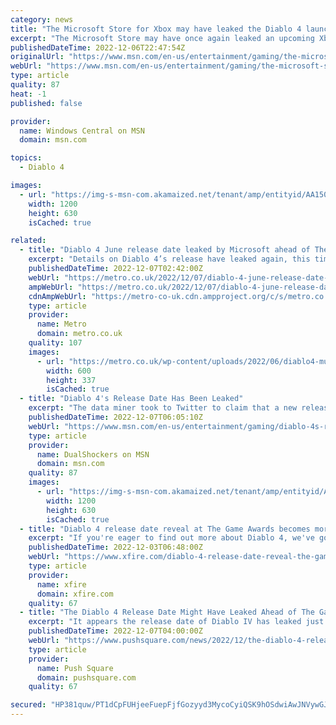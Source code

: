 ```yaml
---
category: news
title: "The Microsoft Store for Xbox may have leaked the Diablo 4 launch date"
excerpt: "The Microsoft Store may have once again leaked an upcoming Xbox game's launch date, and this time it's Diablo 4. Diablo 4 is an upcoming action RPG from Blizzard, from the legendary franchise that ..."
publishedDateTime: 2022-12-06T22:47:54Z
originalUrl: "https://www.msn.com/en-us/entertainment/gaming/the-microsoft-store-for-xbox-may-have-leaked-the-diablo-4-launch-date/ar-AA1501iy"
webUrl: "https://www.msn.com/en-us/entertainment/gaming/the-microsoft-store-for-xbox-may-have-leaked-the-diablo-4-launch-date/ar-AA1501iy"
type: article
quality: 87
heat: -1
published: false

provider:
  name: Windows Central on MSN
  domain: msn.com

topics:
  - Diablo 4

images:
  - url: "https://img-s-msn-com.akamaized.net/tenant/amp/entityid/AA1502PQ.img?h=630&w=1200&m=6&q=60&o=t&l=f&f=jpg"
    width: 1200
    height: 630
    isCached: true

related:
  - title: "Diablo 4 June release date leaked by Microsoft ahead of The Game Awards"
    excerpt: "Details on Diablo 4’s release have leaked again, this time via the Xbox store - which gives it an exact launch date."
    publishedDateTime: 2022-12-07T02:42:00Z
    webUrl: "https://metro.co.uk/2022/12/07/diablo-4-june-release-date-leaked-by-microsoft-ahead-of-game-awards-17894165/"
    ampWebUrl: "https://metro.co.uk/2022/12/07/diablo-4-june-release-date-leaked-by-microsoft-ahead-of-game-awards-17894165/amp/"
    cdnAmpWebUrl: "https://metro-co-uk.cdn.ampproject.org/c/s/metro.co.uk/2022/12/07/diablo-4-june-release-date-leaked-by-microsoft-ahead-of-game-awards-17894165/amp/"
    type: article
    provider:
      name: Metro
      domain: metro.co.uk
    quality: 107
    images:
      - url: "https://metro.co.uk/wp-content/uploads/2022/06/diablo4-multi-982a.jpg?quality=90&strip=all&zoom=1&resize=600%2C337"
        width: 600
        height: 337
        isCached: true
  - title: "Diablo 4's Release Date Has Been Leaked"
    excerpt: "The data miner took to Twitter to claim that a new release date for Diablo 4 has emerged on the Xbox Store's backend, revealing that the game will be available to play on the 5th of June 2023. Additionally,"
    publishedDateTime: 2022-12-07T06:05:10Z
    webUrl: "https://www.msn.com/en-us/entertainment/gaming/diablo-4s-release-date-has-been-leaked/ar-AA150N7d"
    type: article
    provider:
      name: DualShockers on MSN
      domain: msn.com
    quality: 87
    images:
      - url: "https://img-s-msn-com.akamaized.net/tenant/amp/entityid/AA150FIv.img?h=630&w=1200&m=6&q=60&o=t&l=f&f=jpg&x=454&y=285"
        width: 1200
        height: 630
        isCached: true
  - title: "Diablo 4 release date reveal at The Game Awards becomes more likely"
    excerpt: "If you're eager to find out more about Diablo 4, we've got good news for you. It's believed that Blizzard Entertainment and the next Diablo game will be at the said event. Insider Gaming is following ..."
    publishedDateTime: 2022-12-03T06:48:00Z
    webUrl: "https://www.xfire.com/diablo-4-release-date-reveal-the-game-awards/"
    type: article
    provider:
      name: xfire
      domain: xfire.com
    quality: 67
  - title: "The Diablo 4 Release Date Might Have Leaked Ahead of The Game Awards"
    excerpt: "It appears the release date of Diablo IV has leaked just one day prior to its expected reveal at The Game Awards. The Twitter account Aggiornamenti Lumina, which reliably scrubs the Microsoft Store ..."
    publishedDateTime: 2022-12-07T04:00:00Z
    webUrl: "https://www.pushsquare.com/news/2022/12/the-diablo-4-release-date-might-have-leaked-ahead-of-the-game-awards"
    type: article
    provider:
      name: Push Square
      domain: pushsquare.com
    quality: 67

secured: "HP381quw/PT1dCpFUHjeeFuepFjfGozyyd3MycoCyiQSK9hOSdwiAwJNVywGJyVc/rFySCcsCKPbecu9WNjHzDc27tdMnzB4tDQYXYc/CwNuxqqvAvG99ywcR0jsV4pVtMMI+KZSTRJrUtn4KH5v/fjsC06tw2PPhwH7bmmWmsLd1oKpvll3iAAFGrO1fsGQNImHfywSo1r1qE5dysXgVD452U2RR+ERpEMJPhVfHM86GIObOkk68agOuAogLkEXudIXIy8xZK6JulfFza7mJe3XOspULqFcNXqqin+T3ocjk8scOmaU+gxHO5YlfCqVccqtqvhbm/Pmsv1PnCLy0MLGoLNH4VlbIqKrVuYRPt8=;nXWbyOQh33jc60h2ZlcX0Q=="
---
```


